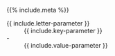 {{% include.meta %}}

<dl>

<dt id="building-components-dt-content">
<div markdown="1">
{{ include.letter-parameter }}
</div>
</dt>
<dd id="building-components-dd-content">
<div markdown="1">
{{ include.key-parameter }}
</div>
</dd>

<dt id="building-components-dt-content">
<div markdown="1">
-
</div>
</dt>
<dd id="building-components-dd-content">
<div markdown="1">
{{ include.value-parameter }}
</div>
</dd>

</dl>